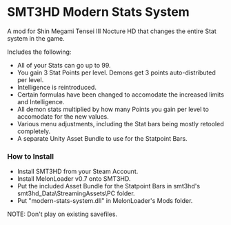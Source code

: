 # SMT3HD Modern Stats System
A mod for Shin Megami Tensei III Nocture HD that changes the entire Stat system in the game.

Includes the following:
- All of your Stats can go up to 99.
- You gain 3 Stat Points per level. Demons get 3 points auto-distributed per level.
- Intelligence is reintroduced.
- Certain formulas have been changed to accomodate the increased limits and Intelligence.
- All demon stats multiplied by how many Points you gain per level to accomodate for the new values.
- Various menu adjustments, including the Stat bars being mostly retooled completely.
- A separate Unity Asset Bundle to use for the Statpoint Bars.

### How to Install
- Install SMT3HD from your Steam Account.
- Install MelonLoader v0.7 onto SMT3HD.
- Put the included Asset Bundle for the Statpoint Bars in smt3hd's smt3hd_Data\StreamingAssets\PC folder.
- Put "modern-stats-system.dll" in MelonLoader's Mods folder.

NOTE: Don't play on existing savefiles.